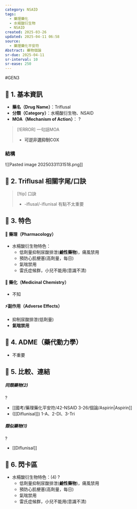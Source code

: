 ```yaml
---
category: NSAID
tags:
  - 藥理藥化
  - 水楊酸衍生物
  - NSAID
created: 2025-03-26
updated: 2025-04-11 06:58
source:
  - 藥理藥化平安符
Abstract: 藥物個論
sr-due: 2025-04-11
sr-interval: 10
sr-ease: 250
---
```

#GEN3
## 🔹 1. 基本資訊
- **藥名（Drug Name）**：Triflusal
- **分類（Category）**：水楊酸衍生物、NSAID
- **MOA（Mechanism of Action）**：
?
> [!ERROR] 一句話MOA
> - **可逆非選抑制COX** 

### 結構
![[Pasted image 20250331131518.png]]


## 🔹 2. Triflusal 相關字尾/口訣
> [!tip] 口訣
> - -iflusal/-iflunisal 有點不太重要

## 🔹 3. 特色
#### 🧪 藥理（Pharmacology）
- 水楊酸衍生物特色：
	- 低劑量抑制尿酸排泄(**鹼性藥物**)，痛風禁用
	- 預防心肌梗塞(高劑量，每日)
	- 氣喘禁用
	- 雷氏症候群，小兒不能用(意識不清)


#### 🧬 藥化（Medicinal Chemistry）
- 不知



#### ⚡副作用（Adverse Effects）

- 抑制尿酸排泄(低劑量)
- **氣喘禁用**


## 🔹 4. ADME（藥代動力學）
 - 不重要
## 🔹 5. 比較、連結

##### 同類藥物(2)
?
- [[國考/藥理藥化平安符/42-NSAID 3-26/個論/Aspirin|Aspirin]]
- ([[Diflunisal]])
1-A、2-DI、3-Tri 


##### 類似藥物(1)
?
- [[Diflunisal]] 

## 🔹 6. 閃卡區


- 水楊酸衍生物特色：(4)
?
	- 低劑量抑制尿酸排泄(**鹼性藥物**)，痛風禁用
	- 預防心肌梗塞(高劑量，每日)
	- 氣喘禁用
	- 雷氏症候群，小兒不能用(意識不清) <!--SR:!2025-04-04,3,250-->

